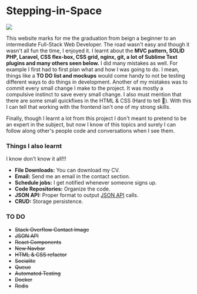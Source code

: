 # Stepping-in-Space

![](https://resizeimage.net/viewimg/XkAxAq31L4iO2prb/HeKim/react-laravel.png)

This website marks for me the graduation from beign a beginner to an intermediate Full-Stack Web Developer. The road wasn't easy and though it wasn't all fun the time, I enjoyed it. I learnt about the **MVC pattern, SOLID PHP, Laravel, CSS flex-box, CSS grid, nginx, git, a lot of Sublime Text plugins and many others seen below.** I did many mistakes as well. For example I first had to first plan what and how I was going to do. I mean, things like a **TO DO list and mockups** would come handy to not be testing different ways to do things in development. Another of my mistakes was to commit every small change I make to the project. It was mostly a compulsive instinct to save every small change. I also must mention that there are some small quickfixes in the HTML & CSS (Hard to tell 🙈). With this I can tell that working with the frontend isn't one of my strong skills.

Finally, though I learnt a lot from this project I don't meant to pretend to be an expert in the subject, but now I know of this topics and surely I can follow along other's people code and conversations when I see them.

### Things I also learnt
I know don't know it all!!!
- **File Downloads:** You can download my CV.
- **Email:** Send me an email in the contact section.
- **Schedule jobs:** I get notified whenever someone signs up.
- **Code Repositories:** Organize the code.
- **JSON API:** Proper format to output [JSON API](https://jsonapi.org/) calls.
- **CRUD:** Storage persistence.

### TO DO
- ~~Stack Overflow Contact Image~~
- ~~JSON API~~
- ~~React Components~~
- ~~New Navbar~~
- ~~HTML & CSS refactor~~
- ~~Socialite~~
- ~~Queue~~
- ~~Automated Testing~~
- ~~Docker~~
- ~~Redis~~


